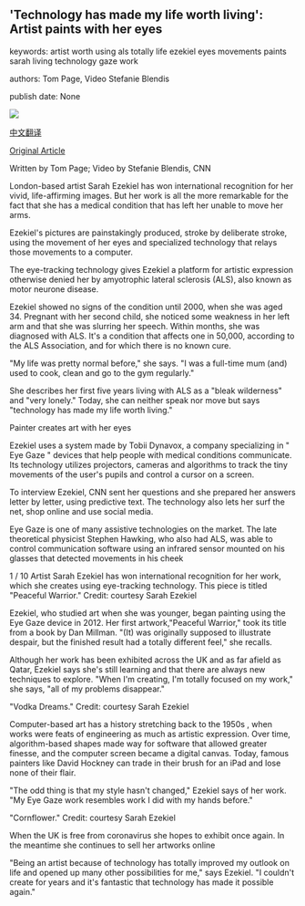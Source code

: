 ## 'Technology has made my life worth living': Artist paints with her eyes

keywords: artist worth using als totally life ezekiel eyes movements paints sarah living technology gaze work

authors: Tom Page, Video Stefanie Blendis

publish date: None

![](https://cdn.cnn.com/cnnnext/dam/assets/200714173428-sarah-ezekiel-thumb-super-tease.jpg)

[中文翻译](%27Technology%20has%20made%20my%20life%20worth%20living%27%3A%20Artist%20paints%20with%20her%20eyes_zh.md)

[Original Article](https://edition.cnn.com/style/article/sarah-ezekiel-artist-als-eye-gaze-spc-intl/index.html)

Written by Tom Page; Video by Stefanie Blendis, CNN

London-based artist Sarah Ezekiel has won international recognition for her vivid, life-affirming images. But her work is all the more remarkable for the fact that she has a medical condition that has left her unable to move her arms.

Ezekiel's pictures are painstakingly produced, stroke by deliberate stroke, using the movement of her eyes and specialized technology that relays those movements to a computer.

The eye-tracking technology gives Ezekiel a platform for artistic expression otherwise denied her by amyotrophic lateral sclerosis (ALS), also known as motor neurone disease.

Ezekiel showed no signs of the condition until 2000, when she was aged 34. Pregnant with her second child, she noticed some weakness in her left arm and that she was slurring her speech. Within months, she was diagnosed with ALS. It's a condition that affects one in 50,000, according to the ALS Association, and for which there is no known cure.

"My life was pretty normal before," she says. "I was a full-time mum (and) used to cook, clean and go to the gym regularly."

She describes her first five years living with ALS as a "bleak wilderness" and "very lonely." Today, she can neither speak nor move but says "technology has made my life worth living."

Painter creates art with her eyes

Ezekiel uses a system made by Tobii Dynavox, a company specializing in " Eye Gaze " devices that help people with medical conditions communicate. Its technology utilizes projectors, cameras and algorithms to track the tiny movements of the user's pupils and control a cursor on a screen.

To interview Ezekiel, CNN sent her questions and she prepared her answers letter by letter, using predictive text. The technology also lets her surf the net, shop online and use social media.

Eye Gaze is one of many assistive technologies on the market. The late theoretical physicist Stephen Hawking, who also had ALS, was able to control communication software using an infrared sensor mounted on his glasses that detected movements in his cheek



















1 / 10 Artist Sarah Ezekiel has won international recognition for her work, which she creates using eye-tracking technology. This piece is titled "Peaceful Warrior." Credit: courtesy Sarah Ezekiel

Ezekiel, who studied art when she was younger, began painting using the Eye Gaze device in 2012. Her first artwork,"Peaceful Warrior," took its title from a book by Dan Millman. "(It) was originally supposed to illustrate despair, but the finished result had a totally different feel," she recalls.

Although her work has been exhibited across the UK and as far afield as Qatar, Ezekiel says she's still learning and that there are always new techniques to explore. "When I'm creating, I'm totally focused on my work," she says, "all of my problems disappear."

"Vodka Dreams." Credit: courtesy Sarah Ezekiel

Computer-based art has a history stretching back to the 1950s , when works were feats of engineering as much as artistic expression. Over time, algorithm-based shapes made way for software that allowed greater finesse, and the computer screen became a digital canvas. Today, famous painters like David Hockney can trade in their brush for an iPad and lose none of their flair.

"The odd thing is that my style hasn't changed," Ezekiel says of her work. "My Eye Gaze work resembles work I did with my hands before."

"Cornflower." Credit: courtesy Sarah Ezekiel

When the UK is free from coronavirus she hopes to exhibit once again. In the meantime she continues to sell her artworks online

"Being an artist because of technology has totally improved my outlook on life and opened up many other possibilities for me," says Ezekiel. "I couldn't create for years and it's fantastic that technology has made it possible again."